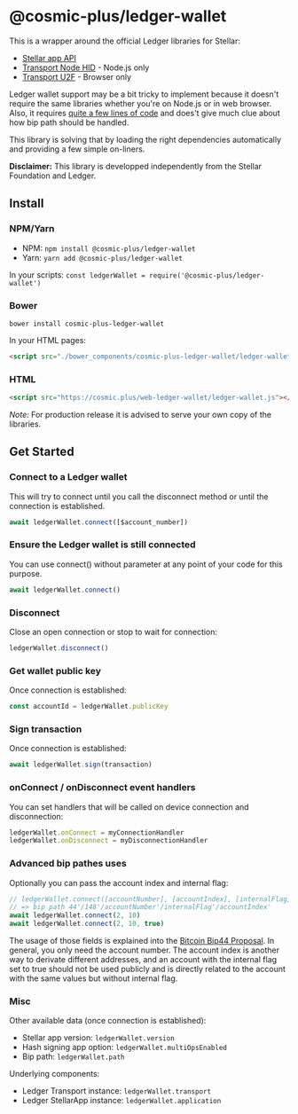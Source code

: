 # @cosmic-plus/ledger-wallet

This is a wrapper around the official Ledger libraries for Stellar:

* [Stellar app API](https://www.npmjs.com/package/@ledgerhq/hw-app-str)
* [Transport Node HID](https://www.npmjs.com/package/@ledgerhq/hw-transport-node-hid) - Node.js only
* [Transport U2F](https://www.npmjs.com/package/@ledgerhq/hw-transport-u2f) - Browser only

Ledger wallet support may be a bit tricky to implement because it doesn't
require the same libraries whether you're on Node.js or in web browser. Also, 
it requires [quite a few lines of 
code](https://github.com/cosmic-plus/node-ledger-wallet/blob/master/src/ledger.js) 
and does't give much clue about how bip path should be handled.

This library is solving that by loading the right dependencies automatically and
providing a few simple on-liners.

**Disclaimer:** This library is developped independently from the Stellar 
Foundation and Ledger.

## Install

### NPM/Yarn

* NPM: `npm install @cosmic-plus/ledger-wallet`
* Yarn: `yarn add @cosmic-plus/ledger-wallet`

In your scripts: `const ledgerWallet = require('@cosmic-plus/ledger-wallet')`

### Bower

`bower install cosmic-plus-ledger-wallet`

In your HTML pages:

```HTML
<script src="./bower_components/cosmic-plus-ledger-wallet/ledger-wallet.js"></script>
```

### HTML

```HTML
<script src="https://cosmic.plus/web-ledger-wallet/ledger-wallet.js"></script>
```

*Note:* For production release it is advised to serve your own copy of the 
libraries.

## Get Started

### Connect to a Ledger wallet

This will try to connect until you call the disconnect method or until the
connection is established.

```js
await ledgerWallet.connect([$account_number])
```

### Ensure the Ledger wallet is still connected

You can use connect() without parameter at any point of your code for this
purpose.

```js
await ledgerWallet.connect()
```

### Disconnect

Close an open connection or stop to wait for connection:

```js
ledgerWallet.disconnect()
```

### Get wallet public key

Once connection is established:

```js
const accountId = ledgerWallet.publicKey
```

### Sign transaction

Once connection is established:

```js
await ledgerWallet.sign(transaction)
```

### onConnect / onDisconnect event handlers

You can set handlers that will be called on device connection and disconnection:

```js
ledgerWallet.onConnect = myConnectionHandler
ledgerWallet.onDisconnect = myDisconnectionHandler
```

### Advanced bip pathes uses

Optionally you can pass the account index and internal flag:

```js
// ledgerWallet.connect([accountNumber], [accountIndex], [internalFlag])
// => bip path 44'/148'/accountNumber'/internalFlag'/accountIndex'
await ledgerWallet.connect(2, 10)
await ledgerWallet.connect(2, 10, true)
```

The usage of those fields is explained into the [Bitcoin Bip44 
Proposal](https://github.com/bitcoin/bips/blob/master/bip-0044.mediawiki). In 
general, you only need the account number. The account index is another way to 
derivate different addresses, and an account with the internal flag set to true 
should not be used publicly and is directly related to the account with the 
same values but without internal flag.


### Misc

Other available data (once connection is established):

* Stellar app version: `ledgerWallet.version`
* Hash signing app option: `ledgerWallet.multiOpsEnabled`
* Bip path: `ledgerWallet.path`

Underlying components:

* Ledger Transport instance: `ledgerWallet.transport`
* Ledger StellarApp instance: `ledgerWallet.application`
